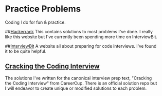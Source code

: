 # Practice Problems
Coding I do for fun &amp; practice.

##[Hackerrank](https://www.hackerrank.com/) 
This contains solutions to most problems I've done.  I really like this website but I've currently been spending more time on InterviewBit.  

##[InterviewBit](https://www.interviewbit.com/)
A website all about preparing for code interviews.  I've found it to be quite helpful.  

## [Cracking the Coding Interview](http://www.eenadupratibha.net/Engineering-Colleges/Engineering-Jobs/Documents/crackingthecodinginterview.pdf)
The solutions I've written for the canonical interview prep text, "Cracking the Coding Interview" from CareerCup.  There is an official solution repo but I will endeavor to create unique or modified solutions to each problem. 
